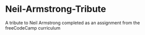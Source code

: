 # Neil-Armstrong-Tribute
A tribute to Neil Armstrong completed as an assignment from the freeCodeCamp curriculum 
